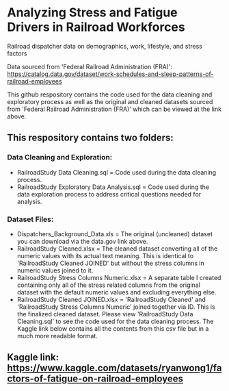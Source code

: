 # Analyzing Stress and Fatigue Drivers in Railroad Workforces
Railroad dispatcher data on demographics, work, lifestyle, and stress factors

Data sourced from 'Federal Railroad Administration (FRA)': https://catalog.data.gov/dataset/work-schedules-and-sleep-patterns-of-railroad-employees

This github respository contains the code used for the data cleaning and exploratory process as well as the original and cleaned datasets sourced from 'Federal Railroad Administration (FRA)' which can be viewed at the link above.

## This respository contains two folders:

### Data Cleaning and Exploration:
- RailroadStudy Data Cleaning.sql = Code used during the data cleaning process.
- RailroadStudy Exploratory Data Analysis.sql = Code used during the data exploration process to address critical questions needed for analysis.

### Dataset Files:
- Dispatchers_Background_Data.xls = The original (uncleaned) dataset you can download via the data.gov link above.
- RailroadStudy Cleaned.xlsx = The cleaned dataset converting all of the numeric values with its actual text meaning. This is identical to 'RailroadStudy Cleaned JOINED' but without the stress columns in numeric values joined to it.
- RailroadStudy Stress Columns Numeric.xlsx = A separate table I created containing only all of the stress related columns from the original dataset with the default numeric values and excluding everything else.
- RailroadStudy Cleaned JOINED.xlsx = 'RailroadStudy Cleaned' and 'RailroadStudy Stress Columns Numeric' joined together via ID. This is the finalized cleaned dataset. Please view 'RailroadStudy Data Cleaning.sql' to see the code used for the data cleaning process. The Kaggle link below contains all the contents from this csv file but in a much more readable format.

## Kaggle link: https://www.kaggle.com/datasets/ryanwong1/factors-of-fatigue-on-railroad-employees
